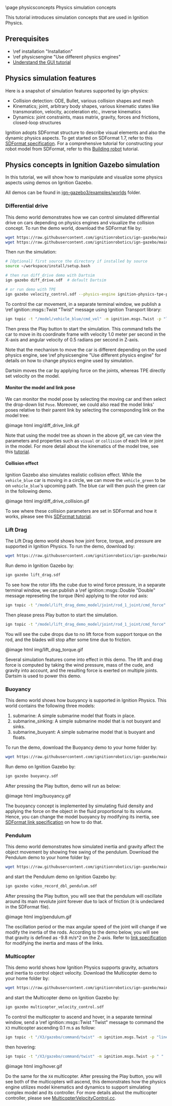 \page physicsconcepts Physics simulation concepts

This tutorial introduces simulation concepts that are used in Ignition Physics.

## Prerequisites

- \ref installation "Installation"
- \ref physicsengine "Use different physics engines"
- [Understand the GUI tutorial](https://ignitionrobotics.org/docs/citadel/gui)

## Physics simulation features

Here is a snapshot of simulation features supported by ign-physics:

- Collision detection: ODE, Bullet, various collision shapes and mesh
- Kinematics; joint, arbitrary body shapes, various kinematic states like transmoration, velocity, acceleration etc., inverse kinematics
- Dynamics: joint constraints, mass matrix, gravity, forces and frictions, closed-loop structures

Ignition adopts SDFormat structure to describe visual elements and
also the dynamic physics aspects. To get started on SDFormat 1.7, refer to this
[SDFormat specification](http://sdformat.org/spec?ver=1.7&elem=sdf).
For a comprehensive tutorial for constructing your robot model from SDFormat, refer to this [Building robot](https://ignitionrobotics.org/docs/citadel/building_robot) tutorial.

## Physics concepts in Ignition Gazebo simulation

In this tutorial, we will show how to
manipulate and visualize some physics aspects using demos on Ignition Gazebo.

All demos can be found in [ign-gazebo3/examples/worlds](https://github.com/ignitionrobotics/ign-gazebo/blob/ign-gazebo3/examples/worlds/) folder.

### Differential drive

This demo world demonstrates how we can control simulated differential drive on
cars depending on physics engines and visualize the collision concept.
To run the demo world, download the SDFormat file by:

```bash
wget https://raw.githubusercontent.com/ignitionrobotics/ign-gazebo/main/examples/worlds/diff_drive.sdf -P ~
wget https://raw.githubusercontent.com/ignitionrobotics/ign-gazebo/main/examples/worlds/velocity_control.sdf -P ~
```

Then run the simulation:

```bash
# [Optional] first source the directory if installed by source
source ~/workspace/install/setup.bash

# then run diff_drive demo with Dartsim
ign gazebo diff_drive.sdf  # default Dartsim

# or run demo with TPE
ign gazebo velocity_control.sdf --physics-engine ignition-physics-tpe-plugin # specify TPE as physics engine
```

To control the car movement, in a separate terminal window, we publish a
\ref ignition::msgs::Twist "Twist" message using Ignition Transport library:

```bash
ign topic -t "/model/vehicle_blue/cmd_vel" -m ignition.msgs.Twist -p "linear: {x: 1.0}, angular: {z: 0.5}"
```

Then press the Play button to start the simulation.
This command tells the car to move in its coordinate frame with velocity
1.0 meter per second in the X-axis and angular velocity of 0.5 radians per
second in Z-axis.

Note that the mechanism to move the car is different depending on the used physics
engine, see \ref physicsengine "Use different physics engine" for details on how to change physics engine used by simulation.

Dartsim moves the car by applying force on the joints, whereas TPE directly set velocity on the model.

#### Monitor the model and link pose

We can monitor the model pose by selecting the moving car and then
select the drop-down list `Pose`. Moreover, we could also read the model
links' poses relative to their parent link by selecting the
corresponding link on the model tree:

@image html img/diff_drive_link.gif

Note that using the model tree as shown in the above gif, we can view the
parameters and properties such as `visual` or `collision` of each link or joint
in the model. For more detail about the kinematics of the model tree, see this
[tutorial](http://sdformat.org/tutorials?tut=spec_model_kinematics&cat=specification&).

#### Collision effect

Ignition Gazebo also simulates realistic collision effect. While the `vehicle_blue`
car is moving in a circle, we can move the `vehicle_green` to be on `vehicle_blue`'s
upcoming path. The blue car will then push the green car in the following demo.

@image html img/diff_drive_collision.gif

To see where these collision parameters are set in SDFormat and how it works,
please see this [SDFormat tutorial](http://sdformat.org/tutorials?tut=spec_shapes&cat=specification&).

### Lift Drag

The Lift Drag demo world shows how joint force, torque, and pressure are supported in
Ignition Physics. To run the demo, download by:

```bash
wget https://raw.githubusercontent.com/ignitionrobotics/ign-gazebo/main/examples/worlds/lift_drag.sdf -P ~
```

Run demo in Ignition Gazebo by:

```bash
ign gazebo lift_drag.sdf
```

To see how the rotor lifts the cube due to wind force pressure, in a separate terminal window, we can publish a
\ref ignition::msgs::Double "Double" message represeting the torque (Nm) applying to
the rotor rod axis:

```bash
ign topic -t "/model/lift_drag_demo_model/joint/rod_1_joint/cmd_force" -m ignition.msgs.Double  -p "data: 0.7"
```

Then please press Play button to start the simulation.

```bash
ign topic -t "/model/lift_drag_demo_model/joint/rod_1_joint/cmd_force" -m ignition.msgs.Double  -p "data: 0.0"
```

You will see the cube drops due to no lift force from support torque on the rod,
and the blades will stop after some time due to friction.

@image html img/lift_drag_torque.gif

Several simulation features come into effect in this demo. The lift and drag force is computed by taking the wind pressure, mass of the cude, and gravity into account, and the resulting force is exerted on multiple joints. Dartsim is used to power this demo.

### Buoyancy

This demo world shows how buoyancy is supported in Ignition Physics. This world
contains the following three models:

  1. submarine: A simple submarine model that floats in place.
  2. submarine_sinking: A simple submarine model that is not buoyant and sinks.
  3. submarine_buoyant: A simple submarine model that is buoyant and floats.

To run the demo, download the Buoyancy demo to your home folder by:

```bash
wget https://raw.githubusercontent.com/ignitionrobotics/ign-gazebo/main/examples/worlds/buoyancy.sdf -P ~
```

Run demo on Ignition Gazebo by:

```bash
ign gazebo buoyancy.sdf
```

After pressing the Play button, demo will run as below:

@image html img/buoyancy.gif

The buoyancy concept is implemented by
simulating fluid density and applying the force on the object in the fluid
proportional to its volume. Hence, you can change the model buoyancy by modifying its
inertia, see [SDFormat link specification](http://sdformat.org/spec?ver=1.7&elem=link) on how to do that.

### Pendulum

This demo world demonstrates how simulated inertia and gravity affect the object
movement by showing free swing of the pendulum. Download the
Pendulum demo to your home folder by:

```bash
wget https://raw.githubusercontent.com/ignitionrobotics/ign-gazebo/main/examples/worlds/video_record_dbl_pendulum.sdf -P ~
```

and start the Pendulum demo on Ignition Gazebo by:

```bash
ign gazebo video_record_dbl_pendulum.sdf
```

After pressing the Play button, you will see that the pendulum will oscillate around
its main revolute joint forever due to lack of friction (it is undeclared in the
SDFormat file).

@image html img/pendulum.gif

The oscillation period or the max angular speed of the joint
will change if we modify the inertia of the rods. According to the demo below,
you will see that gravity is defined as -9.8 m/s^2 on the Z-axis. Refer to
[link specification](http://sdformat.org/spec?ver=1.7&elem=link) for modifying
the inertia and mass of the links.

### Multicopter

This demo world shows how Ignition Physics supports gravity, actuators and
inertia to control object velocity.
Download the Multicopter demo to your home folder by:

```bash
wget https://raw.githubusercontent.com/ignitionrobotics/ign-gazebo/main/examples/worlds/multicopter_velocity_control.sdf -P ~
```

and start the Multicopter demo on Ignition Gazebo by:

```bash
ign gazebo multicopter_velocity_control.sdf
```

To control the multicopter to ascend and hover, in a separate terminal window, send a
\ref ignition::msgs::Twist "Twist" message to command the `X3` multicopter
ascending 0.1 m.s as follow:

```bash
ign topic -t "/X3/gazebo/command/twist" -m ignition.msgs.Twist -p "linear: {x:0 y: 0 z: 0.1} angular {z: 0}"
```

then hovering:

```bash
ign topic -t "/X3/gazebo/command/twist" -m ignition.msgs.Twist -p " "
```

@image html img/hover.gif

Do the same for the `X4` multicopter. After pressing the Play button, you will see
both of the multicopters will ascend, this demonstrates how the physics engine
utilizes model kinematics and dynamics to support simulating complex model and
its controller. For more details about the multicopter controller, please see
[MulticopterVelocityControl.cc](https://github.com/ignitionrobotics/ign-gazebo/blob/main/src/systems/multicopter_control/MulticopterVelocityControl.cc).
